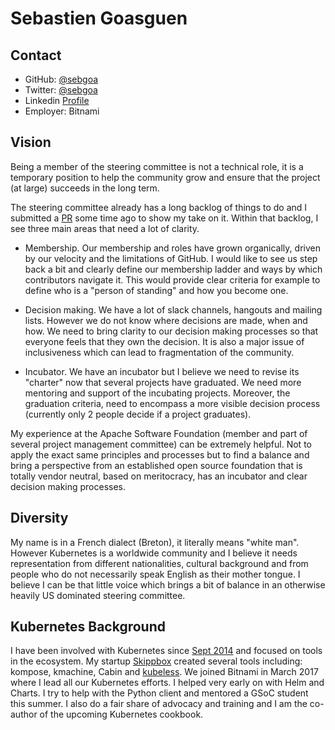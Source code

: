 # Sebastien Goasguen

## Contact

* GitHub: [@sebgoa](https://github.com/sebgoa)
* Twitter: [@sebgoa](https://twitter/sebgoa)
* Linkedin [Profile](https://www.linkedin.com/in/sebastien-goasguen-382b7b21/)
* Employer: Bitnami

## Vision

Being a member of the steering committee is not a technical role, it is a temporary position to help the community grow and ensure that the project (at large) succeeds in the long term.

The steering committee already has a long backlog of things to do and I submitted a [PR](https://github.com/kubernetes/steering/pull/2) some time ago to show my take on it. Within that backlog, I see three main areas that need a lot of clarity.
 
* Membership. Our membership and roles have grown organically, driven by our velocity and the limitations of GitHub. I would like to see us step back a bit and clearly define our membership ladder and ways by which contributors navigate it. This would provide clear criteria for example to define who is a "person of standing" and how you become one.
 
* Decision making. We have a lot of slack channels, hangouts and mailing lists. However we do not know where decisions are made, when and how. We need to bring clarity to our decision making processes so that everyone feels that they own the decision. It is also a major issue of inclusiveness which can lead to fragmentation of the community.

* Incubator. We have an incubator but I believe we need to revise its "charter" now that several projects have graduated. We need more mentoring and support of the incubating projects. Moreover, the graduation criteria, need to encompass a more visible decision process (currently only 2 people decide if a project graduates).

My experience at the Apache Software Foundation (member and part of several project management committee) can be extremely helpful. Not to apply the exact same principles and processes but to find a balance and bring a perspective from an established open source foundation that is totally vendor neutral, based on meritocracy, has an incubator and clear decision making processes.

## Diversity

My name is in a French dialect (Breton), it literally means "white man". However Kubernetes is a worldwide community and I believe it needs representation from different nationalities, cultural background and from people who do not necessarily speak English as their mother tongue. I believe I can be that little voice which brings a bit of balance in an otherwise heavily US dominated steering committee.

## Kubernetes Background

I have been involved with Kubernetes since [Sept 2014](https://github.com/kubernetes/kubernetes/pull/1411) and focused on tools in the ecosystem. My startup [Skippbox](https://github.com/skippbox) created several tools including: kompose, kmachine, Cabin and [kubeless](http://kubeless.io). We joined Bitnami in March 2017 where I lead all our Kubernetes efforts. I helped very early on with Helm and Charts. I try to help with the Python client and mentored a GSoC student this summer. I also do a fair share of advocacy and training and I am the co-author of the upcoming Kubernetes cookbook.
